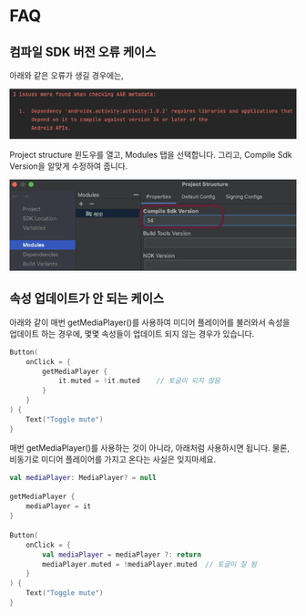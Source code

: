 # FAQ

## 컴파일 SDK 버전 오류 케이스
아래와 같은 오류가 생길 경우에는,

![](./img/sdk_version_error.png)

Project structure 윈도우를 열고, Modules 탭을 선택합니다.
그리고, Compile Sdk Version을 알맞게 수정하여 줍니다.

![](./img/sdk_version_error_solution.png)

## 속성 업데이트가 안 되는 케이스
아래와 같이 매번 getMediaPlayer()를 사용하여 미디어 플레이어를 불러와서 속성을 업데이트 하는 경우에, 몇몇 속성들이 업데이트 되지 않는 경우가 있습니다.

```kotlin
Button(
    onClick = { 
        getMediaPlayer {
            it.muted = !it.muted	// 토글이 되지 않음
        }
    }
) {
    Text("Toggle mute")
}
```

매번 getMediaPlayer()를 사용하는 것이 아니라, 아래처럼 사용하시면 됩니다. 물론, 비동기로 미디어 플레이어를 가지고 온다는 사실은 잊지마세요.

```kotlin
val mediaPlayer: MediaPlayer? = null 

getMediaPlayer {
    mediaPlayer = it
} 

Button(
    onClick = { 
        val mediaPlayer = mediaPlayer ?: return
        mediaPlayer.muted = !mediaPlayer.muted	// 토글이 잘 됨
    }
) {
    Text("Toggle mute")
}
```

